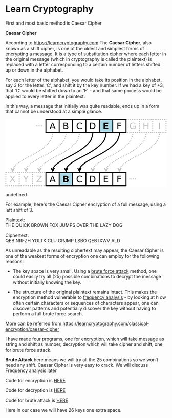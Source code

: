 <h1>Learn Cryptography</h1>

First and most basic method is Caesar Cipher

**Caesar Cipher**

According to <https://learncryptography.com> The **Caesar Cipher**, also known
as a shift cipher, is one of the oldest and simplest forms of encrypting a
message. It is a type of substitution cipher where each letter in the original
message (which in cryptography is called the plaintext) is replaced with a
letter corresponding to a certain number of letters shifted up or down in the
alphabet.

For each letter of the alphabet, you would take its position in the alphabet,
say 3 for the letter 'C', and shift it by the key number. If we had a key of +3,
that 'C' would be shifted down to an 'F' - and that same process would be
applied to every letter in the plaintext.

In this way, a message that initially was quite readable, ends up in a form that
cannot be understood at a simple glance. 

![undefined](media/db6a2b627512c6d91219da4c0a82c1dc.png)

undefined

For example, here's the Caesar Cipher encryption of a full message, using a left
shift of 3. 

Plaintext:  
THE QUICK BROWN FOX JUMPS OVER THE LAZY DOG

Ciphertext:  
QEB NRFZH YOLTK CLU GRJMP LSBO QEB IXWV ALD

As unreadable as the resulting ciphertext may appear, the Caesar Cipher is one
of the weakest forms of encryption one can employ for the following reasons:

-   The key space is very small. Using a [brute force
    attack](https://learncryptography.com/attack-vectors/brute-force-attack) method,
    one could easily try all (25) possible combinations to decrypt the message
    without initially knowing the key. 

-   The structure of the original plaintext remains intact. This makes the
    encryption method vulnerable to [frequency
    analysis](https://learncryptography.com/attack-vectors/frequency-analysis) -
    by looking at h ow often certain characters or sequences of characters
    appear, one can discover patterns and potentially discover the key without
    having to perform a full brute force search.

More can be referred from
<https://learncryptography.com/classical-encryption/caesar-cipher>

I have made four programs, one for encryption, which will take message as string
and shift as number, decryption which will take cipher and shift, one for brute
force attack.

**Brute Attack** here means we will try all the 25 combinations so we won’t need
any shift. Caesar Cipher is very easy to crack. We will discuss Frequency
analysis later.

Code for encryption is
[HERE](https://github.com/jimmyahalpara/Cryptography/blob/master/Ceaser%20Cipher/Encrypter.py)

Code for decryption is
[HERE](https://github.com/jimmyahalpara/Cryptography/blob/master/Ceaser%20Cipher/Decrypter.py)

Code for brute attack is
[HERE](https://github.com/jimmyahalpara/Cryptography/blob/master/Ceaser%20Cipher/Brute%20attack.py)

Here in our case we will have 26 keys one extra space.
